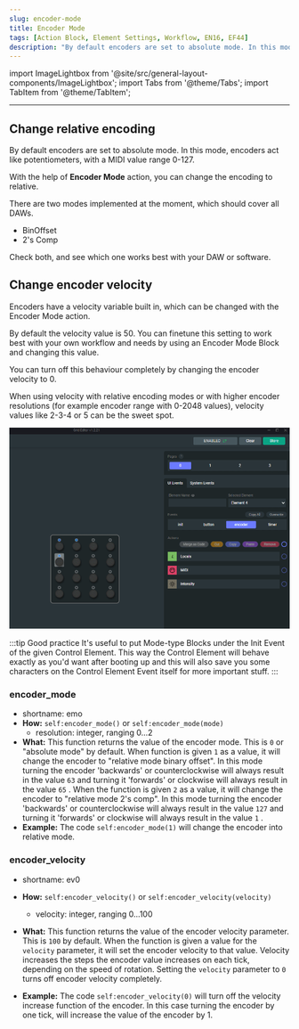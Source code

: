 ```yaml
---
slug: encoder-mode
title: Encoder Mode
tags: [Action Block, Element Settings, Workflow, EN16, EF44]
description: "By default encoders are set to absolute mode. In this mode, encoders act like potentiometers, with a MIDI value range 0-127. With the help of Encoder Mode action, you can change the encoding to relative."
---
```


import ImageLightbox from '@site/src/general-layout-components/ImageLightbox';
import Tabs from '@theme/Tabs';
import TabItem from '@theme/TabItem';

---

<Tabs queryString="tab">
  <TabItem value="About Encoder Mode" label="About Encoder Mode" default>

## Change relative encoding

By default encoders are set to absolute mode. In this mode, encoders act like potentiometers, with a MIDI value range 0-127.

With the help of **Encoder Mode** action, you can change the encoding to relative.

There are two modes implemented at the moment, which should cover all DAWs.

 - BinOffset
 - 2's Comp

Check both, and see which one works best with your DAW or software.

## Change encoder velocity

Encoders have a velocity variable built in, which can be changed with the Encoder Mode action.

By default the velocity value is 50. You can finetune this setting to work best with your own workflow and needs by using an Encoder Mode Block and changing this value.

You can turn off this behaviour completely by changing the encoder velocity to 0.

When using velocity with relative encoding modes or with higher encoder resolutions (for example encoder range with 0-2048 values), velocity values like 2-3-4 or 5 can be the sweet spot.

![encoder mode](../../img/encoder_mode.gif)


:::tip Good practice
It's useful to put Mode-type Blocks under the Init Event of the given Control Element. This way the Control Element will behave exactly as you'd want after booting up and this will also save you some characters on the Control Element Event itself for more important stuff.
:::


  </TabItem>
  <TabItem value="Reference Manual Entry" label="Reference Manual Entry">

### encoder_mode
- shortname: emo
- **How:** `self:encoder_mode()` or `self:encoder_mode(mode)`
    - resolution: integer, ranging 0...2
- **What:** This function returns the value of the encoder mode. This is `0`  or "absolute mode" by default.
  When function is given `1` as a value, it will change the encoder to "relative mode binary offset". In this mode turning the encoder 'backwards' or counterclockwise will always result in the value `63` and turning it 'forwards' or clockwise will always result in the value `65` .
  When the function is given `2` as a value, it will change the encoder to "relative mode 2's comp". In this mode turning the encoder 'backwards' or counterclockwise will always result in the value `127` and turning it 'forwards' or clockwise will always result in the value `1` .
- **Example:** The code `self:encoder_mode(1)` will change the encoder into relative mode. 

### encoder_velocity
- shortname: ev0
- **How:** `self:encoder_velocity()` or `self:encoder_velocity(velocity)`
  - velocity: integer, ranging 0...100
- **What:** This function returns the value of the encoder velocity parameter. This is `100` by default. When the function is given a value for the `velocity` parameter, it will set  the encoder velocity to that value. Velocity increases the steps the encoder value increases on each tick, depending on the speed of rotation. Setting the `velocity` parameter to `0` turns off encoder velocity completely.
- **Example:**  The code `self:encoder_velocity(0)` will turn off the velocity increase function of the encoder. In this case turning the encoder by one tick, will increase the value of the encoder by 1. 



  </TabItem>
</Tabs>


